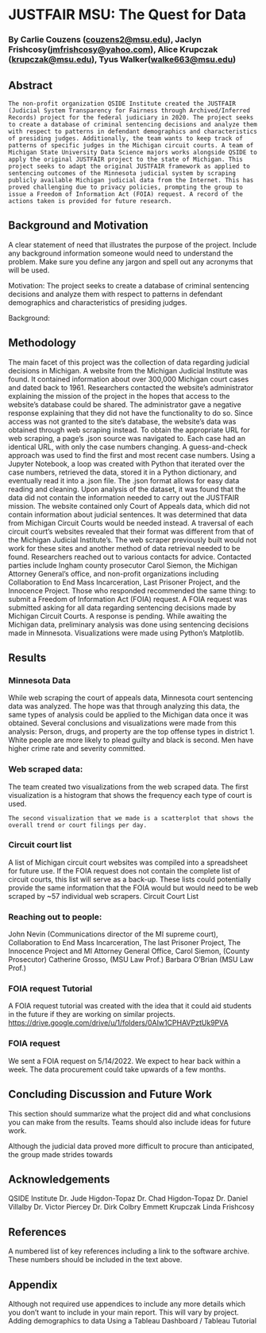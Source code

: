 # JUSTFAIR MSU: The Quest for Data
### By Carlie Couzens (couzens2@msu.edu), Jaclyn Frishcosy(jmfrishcosy@yahoo.com), Alice Krupczak (krupczak@msu.edu), Tyus Walker(walke663@msu.edu)
 
## Abstract
	The non-profit organization QSIDE Institute created the JUSTFAIR (Judicial System Transparency for Fairness through Archived/Inferred Records) project for the federal judiciary in 2020. The project seeks to create a database of criminal sentencing decisions and analyze them with respect to patterns in defendant demographics and characteristics of presiding judges. Additionally, the team wants to keep track of patterns of specific judges in the Michigan circuit courts. A team of Michigan State University Data Science majors works alongside QSIDE to apply the original JUSTFAIR project to the state of Michigan. This project seeks to adapt the original JUSTFAIR framework as applied to sentencing outcomes of the Minnesota judicial system by scraping publicly available Michigan judicial data from the Internet. This has proved challenging due to privacy policies, prompting the group to issue a Freedom of Information Act (FOIA) request. A record of the actions taken is provided for future research. 
 
## Background and Motivation
A clear statement of need that illustrates the purpose of the project. Include any background information someone would need to understand the problem. Make sure you define any jargon and spell out any acronyms that will be used.
 
Motivation: The project seeks to create a database of criminal sentencing decisions and analyze them with respect to patterns in defendant demographics and characteristics of presiding judges.
 
Background:
 
## Methodology
The main facet of this project was the collection of data regarding judicial decisions in Michigan. A website from the Michigan Judicial Institute was found. It contained information about over 300,000 Michigan court cases and dated back to 1961. Researchers contacted the website’s administrator explaining the mission of the project in the hopes that access to the website’s database could be shared. The administrator gave a negative response explaining that they did not have the functionality to do so.
Since access was not granted to the site’s database, the website’s data was obtained through web scraping instead. 
To obtain the appropriate URL for web scraping, a page’s .json source was navigated to. Each case had an identical URL, with only the case numbers changing. A guess-and-check approach was used to find the first and most recent case numbers. Using a Jupyter Notebook, a loop was created with Python that iterated over the case numbers, retrieved the data, stored it in a Python dictionary, and eventually read it into a .json file. The .json format allows for easy data reading and cleaning.
Upon analysis of the dataset, it was found that the data did not contain the information needed to carry out the JUSTFAIR mission. The website contained only Court of Appeals data, which did not contain information about judicial sentences. It was determined that data from Michigan Circuit Courts would be needed instead.
A traversal of each circuit court’s websites revealed that their format was different from that of the Michigan Judicial Institute’s. The web scraper previously built would not work for these sites and another method of data retrieval needed to be found.
Researchers reached out to various contacts for advice. Contacted parties include Ingham county prosecutor Carol Siemon, the Michigan Attorney General’s office, and non-profit organizations including Collaboration to End Mass Incarceration, Last Prisoner Project, and the Innocence Project. Those who responded recommended the same thing: to submit a Freedom of Information Act (FOIA) request. A FOIA request was submitted asking for all data regarding sentencing decisions made by Michigan Circuit Courts. A response is pending.
While awaiting the Michigan data, preliminary analysis was done using sentencing decisions made in Minnesota. Visualizations were made using Python’s Matplotlib. 
 
## Results


### Minnesota Data
While web scraping the court of appeals data, Minnesota court sentencing data was analyzed. The hope was that through analyzing this data, the same types of analysis could be applied to the Michigan data once it was obtained. Several conclusions and visualizations were made from this analysis:
Person, drugs, and property are the top offense types in district 1.
White people are more likely to plead guilty and black is second.
Men have higher crime rate and severity committed.
 
 
 
 
 
 
 
 
 
 
 
 
### Web scraped data:
 
 
 
 
 
 
 
 
 
 
 
 
 
 
 
 
 
 
 
 
 
 
 
 
 
 
 
 
 
The team created two visualizations from the web scraped data. The first visualization is a histogram that shows the frequency each type of court is used. 
 

	The second visualization that we made is a scatterplot that shows the overall trend or court filings per day.

### Circuit court list
A list of Michigan circuit court websites was compiled into a spreadsheet for future use. If the FOIA request does not contain the complete list of circuit courts, this list will serve as a back-up. These lists could potentially provide the same information that the FOIA would but would need to be web scraped by ~57 individual web scrapers.
Circuit Court List

### Reaching out to people:
John Nevin (Communications director of the MI supreme court),
Collaboration to End Mass Incarceration, 
The last Prisoner Project, 
The Innocence Project and 
MI Attorney General Office,
Carol Siemon, (County Prosecutor)
Catherine Grosso, (MSU Law Prof.)
Barbara O’Brian (MSU Law Prof.)
 
### FOIA request Tutorial
A FOIA request tutorial was created with the idea that it could aid students in the future if they are working on similar projects.
https://drive.google.com/drive/u/1/folders/0AIw1CPHAVPztUk9PVA
 
### FOIA request
 We sent a FOIA request on 5/14/2022. We expect to hear back within a week. The data procurement could take upwards of a few months.
 
## Concluding Discussion and Future Work
This section should summarize what the project did and what conclusions you can make from the results. Teams should also include ideas for future work.
 
Although the judicial data proved more difficult to procure than anticipated, the group made strides towards
 
## Acknowledgements
QSIDE Institute
Dr. Jude Higdon-Topaz
Dr. Chad Higdon-Topaz
Dr. Daniel Villalby
Dr. Victor Piercey
Dr. Dirk Colbry
Emmett Krupczak
Linda Frishcosy
 
## References
A numbered list of key references including a link to the software archive. These numbers should be included in the text above.
 
## Appendix
Although not required use appendices to include any more details which you don’t want to include in your main report. This will vary by project.
	Adding demographics to data
	Using a Tableau Dashboard / Tableau Tutorial
